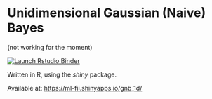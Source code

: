 # Unidimensional Gaussian (Naive) Bayes

(not working for the moment)
<!-- badges: start -->
[![Launch Rstudio Binder](http://mybinder.org/badge_logo.svg)](https://mybinder.org/v2/gh/aciobanusebi/gnb_1d_r_shiny/master?urlpath=shiny/app/)
<!-- badges: end -->

Written in R, using the *shiny* package.

Available at: https://ml-fii.shinyapps.io/gnb_1d/
